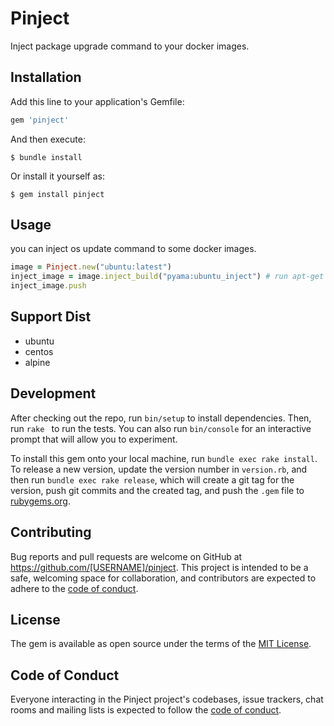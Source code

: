 # Pinject

Inject package upgrade command to your docker images.

## Installation

Add this line to your application's Gemfile:

```ruby
gem 'pinject'
```

And then execute:

    $ bundle install

Or install it yourself as:

    $ gem install pinject

## Usage

you can inject os update command to some docker images.

```ruby
image = Pinject.new("ubuntu:latest")
inject_image = image.inject_build("pyama:ubuntu_inject") # run apt-get upgrade
inject_image.push
```

## Support Dist
- ubuntu
- centos
- alpine

## Development

After checking out the repo, run `bin/setup` to install dependencies. Then, run `rake ` to run the tests. You can also run `bin/console` for an interactive prompt that will allow you to experiment.

To install this gem onto your local machine, run `bundle exec rake install`. To release a new version, update the version number in `version.rb`, and then run `bundle exec rake release`, which will create a git tag for the version, push git commits and the created tag, and push the `.gem` file to [rubygems.org](https://rubygems.org).

## Contributing

Bug reports and pull requests are welcome on GitHub at https://github.com/[USERNAME]/pinject. This project is intended to be a safe, welcoming space for collaboration, and contributors are expected to adhere to the [code of conduct](https://github.com/[USERNAME]/pinject/blob/master/CODE_OF_CONDUCT.md).

## License

The gem is available as open source under the terms of the [MIT License](https://opensource.org/licenses/MIT).

## Code of Conduct

Everyone interacting in the Pinject project's codebases, issue trackers, chat rooms and mailing lists is expected to follow the [code of conduct](https://github.com/[USERNAME]/pinject/blob/master/CODE_OF_CONDUCT.md).
